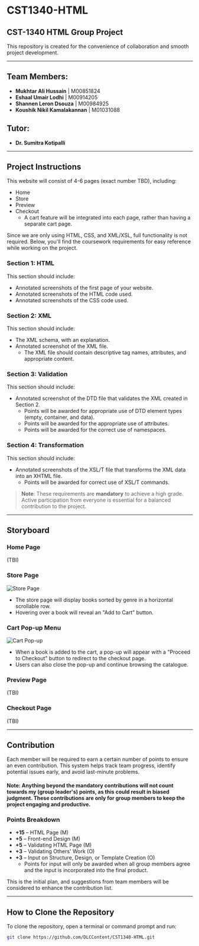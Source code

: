 # CST1340-HTML
## CST-1340 HTML Group Project

This repository is created for the convenience of collaboration and smooth project development.

---

## Team Members:
- **Mukhtar Ali Hussain** | M00851824
- **Eshaal Umair Lodhi** | M00914205
- **Shannen Leron Dsouza** | M00984925
- **Koushik Nikil Kamalakannan** | M01031088

## Tutor:
- **Dr. Sumitra Kotipalli**

---

## Project Instructions

This website will consist of 4-6 pages (exact number TBD), including:
- Home
- Store
- Preview
- Checkout
  - A cart feature will be integrated into each page, rather than having a separate cart page.

Since we are only using HTML, CSS, and XML/XSL, full functionality is not required. Below, you'll find the coursework requirements for easy reference while working on the project.

### Section 1: HTML
This section should include:
- Annotated screenshots of the first page of your website.
- Annotated screenshots of the HTML code used.
- Annotated screenshots of the CSS code used.

### Section 2: XML
This section should include:
- The XML schema, with an explanation.
- Annotated screenshot of the XML file.
  - The XML file should contain descriptive tag names, attributes, and appropriate content.

### Section 3: Validation
This section should include:
- Annotated screenshot of the DTD file that validates the XML created in Section 2.
  - Points will be awarded for appropriate use of DTD element types (empty, container, and data).
  - Points will be awarded for the appropriate use of attributes.
  - Points will be awarded for the correct use of namespaces.

### Section 4: Transformation
This section should include:
- Annotated screenshots of the XSL/T file that transforms the XML data into an XHTML file.
  - Points will be awarded for correct use of XSL/T commands.

> **Note**: These requirements are **mandatory** to achieve a high grade. Active participation from everyone is essential for a balanced contribution to the project.

---

## Storyboard

### Home Page
(TBI)

### Store Page

![Store Page](https://github.com/user-attachments/assets/346249b7-f46f-4e01-a1f6-18ed1e6a8209)

- The store page will display books sorted by genre in a horizontal scrollable row. 
- Hovering over a book will reveal an "Add to Cart" button.

### Cart Pop-up Menu

![Cart Pop-up](https://github.com/user-attachments/assets/0339a7e2-0d51-426a-a014-d7a115192888)

- When a book is added to the cart, a pop-up will appear with a "Proceed to Checkout" button to redirect to the checkout page.
- Users can also close the pop-up and continue browsing the catalogue.

### Preview Page
(TBI)

### Checkout Page
(TBI)

---

## Contribution

Each member will be required to earn a certain number of points to ensure an even contribution. This system helps track team progress, identify potential issues early, and avoid last-minute problems.

#### **Note**: Anything beyond the mandatory contributions will not count towards my (group leader's) points, as this could result in biased judgment. These contributions are only for group members to keep the project engaging and productive.

### Points Breakdown

- **+15** – HTML Page (M)
- **+5** – Front-end Design (M)
- **+5** – Validating HTML Page (M)
- **+3** – Validating Others' Work (O)
- **+3** – Input on Structure, Design, or Template Creation (O)
  - Points for input will only be awarded when all group members agree and the input is incorporated into the final product.

This is the initial plan, and suggestions from team members will be considered to enhance the contribution list.

---

## How to Clone the Repository

To clone the repository, open a terminal or command prompt and run:

```bash
git clone https://github.com/DLCContent/CST1340-HTML.git
